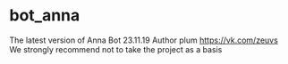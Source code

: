 # bot_anna
The latest version of Anna Bot 23.11.19
Author plum https://vk.com/zeuvs
We strongly recommend not to take the project as a basis
